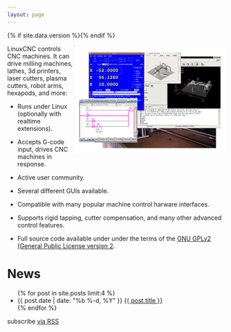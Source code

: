 ```yaml
---
layout: page
---
```


{% if site.data.version %}<!-- site built from {{ site.data.version }} -->{% endif %}

<div><img src="images/screen_thumb.png" border="0" alt=" " width="350"
height="250" style="float:right" /></div>

LinuxCNC controls CNC machines.  It can drive milling machines, lathes, 3d
printers, laser cutters, plasma cutters, robot arms, hexapods, and more:

* Runs under Linux (optionally with realtime extensions).

* Accepts G-code input, drives CNC machines in response.

* Active user community.

* Several different GUIs available.

* Compatible with many popular machine control harware interfaces.

* Supports rigid tapping, cutter compensation, and many other advanced
  control features.

* Full source code available under under the terms of the [GNU GPLv2
  (General Public License version 2][GPLv2].

# News
<ul class="posts">
  {% for post in site.posts limit:4 %}
    <li>
      <span class="post-date">{{ post.date | date: "%b %-d, %Y" }}</span>
      <a class="post-link" href="{{ post.url | prepend: site.baseurl }}">{{ post.title }}</a>
    </li>
  {% endfor %}
</ul>

<p class="rss-subscribe">subscribe <a href="{{ "/feed.xml" | prepend: site.baseurl }}">via RSS</a></p>

[GPLv2]: http://www.gnu.org/licenses/old-licenses/gpl-2.0.html
